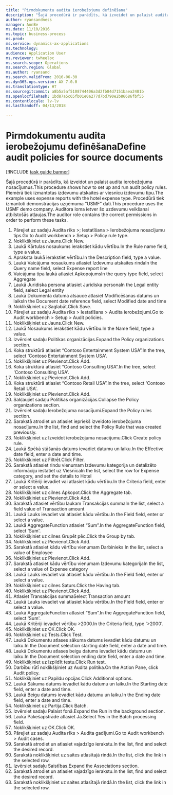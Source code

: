```yaml
--- 
title: "Pirmdokumentu audita ierobežojumu definēšana"
description: "Šajā procedūrā ir parādīts, kā izveidot un palaist audita ierobežojuma nosacījumus."
author: ryansandness
manager: AnnBe
ms.date: 11/10/2016
ms.topic: business-process
ms.prod: 
ms.service: dynamics-ax-applications
ms.technology: 
audience: Application User
ms.reviewer: twheeloc
ms.search.scope: Operations
ms.search.region: Global
ms.author: ryansand
ms.search.validFrom: 2016-06-30
ms.dyn365.ops.version: AX 7.0.0
ms.translationtype: HT
ms.sourcegitcommit: a8b5a5af5108744406a3d2fb84d7151baea2481b
ms.openlocfilehash: 1bd87a5c65fb01e0a277d7bd790e2b86686fbf55
ms.contentlocale: lv-lv
ms.lasthandoff: 04/13/2018

---
```

# <a name="define-audit-policies-for-source-documents"></a><span data-ttu-id="84a45-103">Pirmdokumentu audita ierobežojumu definēšana</span><span class="sxs-lookup"><span data-stu-id="84a45-103">Define audit policies for source documents</span></span>

[!INCLUDE [task guide banner](../../includes/task-guide-banner.md)]

<span data-ttu-id="84a45-104">Šajā procedūrā ir parādīts, kā izveidot un palaist audita ierobežojuma nosacījumus.</span><span class="sxs-lookup"><span data-stu-id="84a45-104">This procedure shows how to set up and run audit policy rules.</span></span> <span data-ttu-id="84a45-105">Piemērā tiek izmantotas izdevumu atskaites ar viesnīcu izdevumu tipu.</span><span class="sxs-lookup"><span data-stu-id="84a45-105">The example uses expense reports with the hotel expense type.</span></span> <span data-ttu-id="84a45-106">Procedūrā tiek izmantoti demonstrācijas uzņēmuma “USMF” dati.</span><span class="sxs-lookup"><span data-stu-id="84a45-106">This procedure uses the USMF demo company.</span></span> <span data-ttu-id="84a45-107">Auditora loma ietver šo uzdevumu veikšanai atbilstošās atļaujas.</span><span class="sxs-lookup"><span data-stu-id="84a45-107">The auditor role contains the correct permissions in order to perform these tasks.</span></span>

1. <span data-ttu-id="84a45-108">Pārejiet uz sadaļu Audita rīks >; Iestatīšana > Ierobežojuma nosacījumu tips.</span><span class="sxs-lookup"><span data-stu-id="84a45-108">Go to Audit workbench > Setup > Policy rule type.</span></span>
2. <span data-ttu-id="84a45-109">Noklikšķiniet uz Jauns.</span><span class="sxs-lookup"><span data-stu-id="84a45-109">Click New.</span></span>
3. <span data-ttu-id="84a45-110">Laukā Kārtulas nosaukums ierakstiet kādu vērtību.</span><span class="sxs-lookup"><span data-stu-id="84a45-110">In the Rule name field, type a value.</span></span>
4. <span data-ttu-id="84a45-111">Apraksta laukā ierakstiet vērtību.</span><span class="sxs-lookup"><span data-stu-id="84a45-111">In the Description field, type a value.</span></span>
5. <span data-ttu-id="84a45-112">Laukā Vaicājuma nosaukums atlasiet Izdevumu atskaites rinda</span><span class="sxs-lookup"><span data-stu-id="84a45-112">In the Query name field, select Expense report line</span></span>
6. <span data-ttu-id="84a45-113">Vaicājuma tipa laukā atlasiet Apkopojums</span><span class="sxs-lookup"><span data-stu-id="84a45-113">In the query type field, select Aggregate</span></span>
7. <span data-ttu-id="84a45-114">Laukā Juridiska persona atlasiet Juridiska persona</span><span class="sxs-lookup"><span data-stu-id="84a45-114">In the Legal entity field, select Legal entity</span></span>
8. <span data-ttu-id="84a45-115">Laukā Dokumenta datuma atsauce atlasiet Modificēšanas datums un laiks</span><span class="sxs-lookup"><span data-stu-id="84a45-115">In the Document date reference field, select Modified date and time</span></span>
9. <span data-ttu-id="84a45-116">Noklikšķiniet uz Saglabāt.</span><span class="sxs-lookup"><span data-stu-id="84a45-116">Click Save.</span></span>
10. <span data-ttu-id="84a45-117">Pārejiet uz sadaļu Audita rīks > Iestatīšana > Audita ierobežojumi.</span><span class="sxs-lookup"><span data-stu-id="84a45-117">Go to Audit workbench > Setup > Audit policies.</span></span>
11. <span data-ttu-id="84a45-118">Noklikšķiniet uz Jauns.</span><span class="sxs-lookup"><span data-stu-id="84a45-118">Click New.</span></span>
12. <span data-ttu-id="84a45-119">Laukā Nosaukums ierakstiet kādu vērtību.</span><span class="sxs-lookup"><span data-stu-id="84a45-119">In the Name field, type a value.</span></span>
13. <span data-ttu-id="84a45-120">Izvērsiet sadaļu Politikas organizācijas.</span><span class="sxs-lookup"><span data-stu-id="84a45-120">Expand the Policy organizations section.</span></span>
14. <span data-ttu-id="84a45-121">Koka struktūrā atlasiet “Contoso Entertainment System USA”.</span><span class="sxs-lookup"><span data-stu-id="84a45-121">In the tree, select 'Contoso Entertainment System USA'.</span></span>
15. <span data-ttu-id="84a45-122">Noklikšķiniet uz Pievienot.</span><span class="sxs-lookup"><span data-stu-id="84a45-122">Click Add.</span></span>
16. <span data-ttu-id="84a45-123">Koka struktūrā atlasiet “Contoso Consulting USA”.</span><span class="sxs-lookup"><span data-stu-id="84a45-123">In the tree, select 'Contoso Consulting USA'.</span></span>
17. <span data-ttu-id="84a45-124">Noklikšķiniet uz Pievienot.</span><span class="sxs-lookup"><span data-stu-id="84a45-124">Click Add.</span></span>
18. <span data-ttu-id="84a45-125">Koka struktūrā atlasiet “Contoso Retail USA”.</span><span class="sxs-lookup"><span data-stu-id="84a45-125">In the tree, select 'Contoso Retail USA'.</span></span>
19. <span data-ttu-id="84a45-126">Noklikšķiniet uz Pievienot.</span><span class="sxs-lookup"><span data-stu-id="84a45-126">Click Add.</span></span>
20. <span data-ttu-id="84a45-127">Sakļaujiet sadaļu Politikas organizācijas.</span><span class="sxs-lookup"><span data-stu-id="84a45-127">Collapse the Policy organizations section.</span></span>
21. <span data-ttu-id="84a45-128">Izvērsiet sadaļu Ierobežojuma nosacījumi.</span><span class="sxs-lookup"><span data-stu-id="84a45-128">Expand the Policy rules section.</span></span>
22. <span data-ttu-id="84a45-129">Sarakstā atrodiet un atlasiet iepriekš izveidoto ierobežojuma nosacījumu.</span><span class="sxs-lookup"><span data-stu-id="84a45-129">In the list, find and select the Policy Rule that was created previously.</span></span>
23. <span data-ttu-id="84a45-130">Noklikšķiniet uz Izveidot ierobežojuma nosacījumu.</span><span class="sxs-lookup"><span data-stu-id="84a45-130">Click Create policy rule.</span></span>
24. <span data-ttu-id="84a45-131">Laukā Spēkā stāšanās datums ievadiet datumu un laiku.</span><span class="sxs-lookup"><span data-stu-id="84a45-131">In the Effective date field, enter a date and time.</span></span>
25. <span data-ttu-id="84a45-132">Noklikšķiniet uz Filtrēt.</span><span class="sxs-lookup"><span data-stu-id="84a45-132">Click Filter.</span></span>
26. <span data-ttu-id="84a45-133">Sarakstā atlasiet rindu vienumam Izdevumu kategorija un detalizēto informāciju iestatiet uz Viesnīca</span><span class="sxs-lookup"><span data-stu-id="84a45-133">In the list, select the row for Expense category, and set the details to Hotel</span></span>
27. <span data-ttu-id="84a45-134">Laukā Kritēriji ievadiet vai atlasiet kādu vērtību.</span><span class="sxs-lookup"><span data-stu-id="84a45-134">In the Criteria field, enter or select a value.</span></span>
28. <span data-ttu-id="84a45-135">Noklikšķiniet uz cilnes Apkopot.</span><span class="sxs-lookup"><span data-stu-id="84a45-135">Click the Aggregate tab.</span></span>
29. <span data-ttu-id="84a45-136">Noklikšķiniet uz Pievienot.</span><span class="sxs-lookup"><span data-stu-id="84a45-136">Click Add.</span></span>
30. <span data-ttu-id="84a45-137">Sarakstā atlasiet vērtību laukam Transakcijas summa</span><span class="sxs-lookup"><span data-stu-id="84a45-137">In the list, select a field value of Transaction amount</span></span>
31. <span data-ttu-id="84a45-138">Laukā Lauks ievadiet vai atlasiet kādu vērtību.</span><span class="sxs-lookup"><span data-stu-id="84a45-138">In the Field field, enter or select a value.</span></span>
32. <span data-ttu-id="84a45-139">Laukā AggregateFunction atlasiet “Sum”.</span><span class="sxs-lookup"><span data-stu-id="84a45-139">In the AggregateFunction field, select 'Sum'.</span></span>
33. <span data-ttu-id="84a45-140">Noklikšķiniet uz cilnes Grupēt pēc.</span><span class="sxs-lookup"><span data-stu-id="84a45-140">Click the Group by tab.</span></span>
34. <span data-ttu-id="84a45-141">Noklikšķiniet uz Pievienot.</span><span class="sxs-lookup"><span data-stu-id="84a45-141">Click Add.</span></span>
35. <span data-ttu-id="84a45-142">Sarakstā atlasiet kādu vērtību vienumam Darbinieks </span><span class="sxs-lookup"><span data-stu-id="84a45-142">In the list, select a value of Employee</span></span> 
36. <span data-ttu-id="84a45-143">Noklikšķiniet uz Pievienot.</span><span class="sxs-lookup"><span data-stu-id="84a45-143">Click Add.</span></span>
37. <span data-ttu-id="84a45-144">Sarakstā atlasiet kādu vērtību vienumam Izdevumu kategorija</span><span class="sxs-lookup"><span data-stu-id="84a45-144">In the list, select a value of Expense category</span></span>
38. <span data-ttu-id="84a45-145">Laukā Lauks ievadiet vai atlasiet kādu vērtību.</span><span class="sxs-lookup"><span data-stu-id="84a45-145">In the Field field, enter or select a value.</span></span>
39. <span data-ttu-id="84a45-146">Noklikšķiniet uz cilnes Saturs.</span><span class="sxs-lookup"><span data-stu-id="84a45-146">Click the Having tab.</span></span>
40. <span data-ttu-id="84a45-147">Noklikšķiniet uz Pievienot.</span><span class="sxs-lookup"><span data-stu-id="84a45-147">Click Add.</span></span>
41. <span data-ttu-id="84a45-148">Atlasiet Transakcijas summa</span><span class="sxs-lookup"><span data-stu-id="84a45-148">Select Transaction amount</span></span>
42. <span data-ttu-id="84a45-149">Laukā Lauks ievadiet vai atlasiet kādu vērtību.</span><span class="sxs-lookup"><span data-stu-id="84a45-149">In the Field field, enter or select a value.</span></span>
43. <span data-ttu-id="84a45-150">Laukā AggregateFunction atlasiet “Sum”.</span><span class="sxs-lookup"><span data-stu-id="84a45-150">In the AggregateFunction field, select 'Sum'.</span></span>
44. <span data-ttu-id="84a45-151">Laukā Kritēriji ievadiet vērtību >2000.</span><span class="sxs-lookup"><span data-stu-id="84a45-151">In the Criteria field, type '>2000'.</span></span>
45. <span data-ttu-id="84a45-152">Noklikšķiniet uz OK.</span><span class="sxs-lookup"><span data-stu-id="84a45-152">Click OK.</span></span>
46. <span data-ttu-id="84a45-153">Noklikšķiniet uz Tests.</span><span class="sxs-lookup"><span data-stu-id="84a45-153">Click Test.</span></span>
47. <span data-ttu-id="84a45-154">Laukā Dokumentu atlases sākuma datums ievadiet kādu datumu un laiku.</span><span class="sxs-lookup"><span data-stu-id="84a45-154">In the Document selection starting date field, enter a date and time.</span></span>
48. <span data-ttu-id="84a45-155">Laukā Dokumentu atlases beigu datums ievadiet kādu datumu un laiku.</span><span class="sxs-lookup"><span data-stu-id="84a45-155">In the Document selection ending date field, enter a date and time.</span></span>
49. <span data-ttu-id="84a45-156">Noklikšķiniet uz Izpildīt testu.</span><span class="sxs-lookup"><span data-stu-id="84a45-156">Click Run test.</span></span>
50. <span data-ttu-id="84a45-157">Darbību rūtī noklikšķiniet uz Audita politika.</span><span class="sxs-lookup"><span data-stu-id="84a45-157">On the Action Pane, click Audit policy.</span></span>
51. <span data-ttu-id="84a45-158">Noklikšķiniet uz Papildu opcijas.</span><span class="sxs-lookup"><span data-stu-id="84a45-158">Click Additional options.</span></span>
52. <span data-ttu-id="84a45-159">Laukā Sākuma datums ievadiet kādu datumu un laiku.</span><span class="sxs-lookup"><span data-stu-id="84a45-159">In the Starting date field, enter a date and time.</span></span>
53. <span data-ttu-id="84a45-160">Laukā Beigu datums ievadiet kādu datumu un laiku.</span><span class="sxs-lookup"><span data-stu-id="84a45-160">In the Ending date field, enter a date and time.</span></span>
54. <span data-ttu-id="84a45-161">Noklikšķiniet uz Partija.</span><span class="sxs-lookup"><span data-stu-id="84a45-161">Click Batch.</span></span>
55. <span data-ttu-id="84a45-162">Izvērsiet sadaļu Palaist fonā.</span><span class="sxs-lookup"><span data-stu-id="84a45-162">Expand the Run in the background section.</span></span>
56. <span data-ttu-id="84a45-163">Laukā Pakešapstrāde atlasiet Jā.</span><span class="sxs-lookup"><span data-stu-id="84a45-163">Select Yes in the Batch processing field.</span></span>
57. <span data-ttu-id="84a45-164">Noklikšķiniet uz OK.</span><span class="sxs-lookup"><span data-stu-id="84a45-164">Click OK.</span></span>
58. <span data-ttu-id="84a45-165">Pārejiet uz sadaļu Audita rīks > Audita gadījumi.</span><span class="sxs-lookup"><span data-stu-id="84a45-165">Go to Audit workbench > Audit cases.</span></span>
59. <span data-ttu-id="84a45-166">Sarakstā atrodiet un atlasiet vajadzīgo ierakstu.</span><span class="sxs-lookup"><span data-stu-id="84a45-166">In the list, find and select the desired record.</span></span>
60. <span data-ttu-id="84a45-167">Sarakstā noklikšķiniet uz saites atlasītajā rindā.</span><span class="sxs-lookup"><span data-stu-id="84a45-167">In the list, click the link in the selected row.</span></span>
61. <span data-ttu-id="84a45-168">Izvērsiet sadaļu Saistības.</span><span class="sxs-lookup"><span data-stu-id="84a45-168">Expand the Associations section.</span></span>
62. <span data-ttu-id="84a45-169">Sarakstā atrodiet un atlasiet vajadzīgo ierakstu.</span><span class="sxs-lookup"><span data-stu-id="84a45-169">In the list, find and select the desired record.</span></span>
63. <span data-ttu-id="84a45-170">Sarakstā noklikšķiniet uz saites atlasītajā rindā.</span><span class="sxs-lookup"><span data-stu-id="84a45-170">In the list, click the link in the selected row.</span></span>



